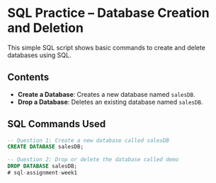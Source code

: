 # SQL Practice – Database Creation and Deletion

This simple SQL script shows basic commands to create and delete databases using SQL.

## Contents

- **Create a Database**: Creates a new database named `salesDB`.
- **Drop a Database**: Deletes an existing database named `salesDB`.

## SQL Commands Used

```sql
-- Question 1: Create a new database called salesDB
CREATE DATABASE salesDB;

-- Question 2: Drop or delete the database called demo
DROP DATABASE salesDB;
# sql-assignment-week1
